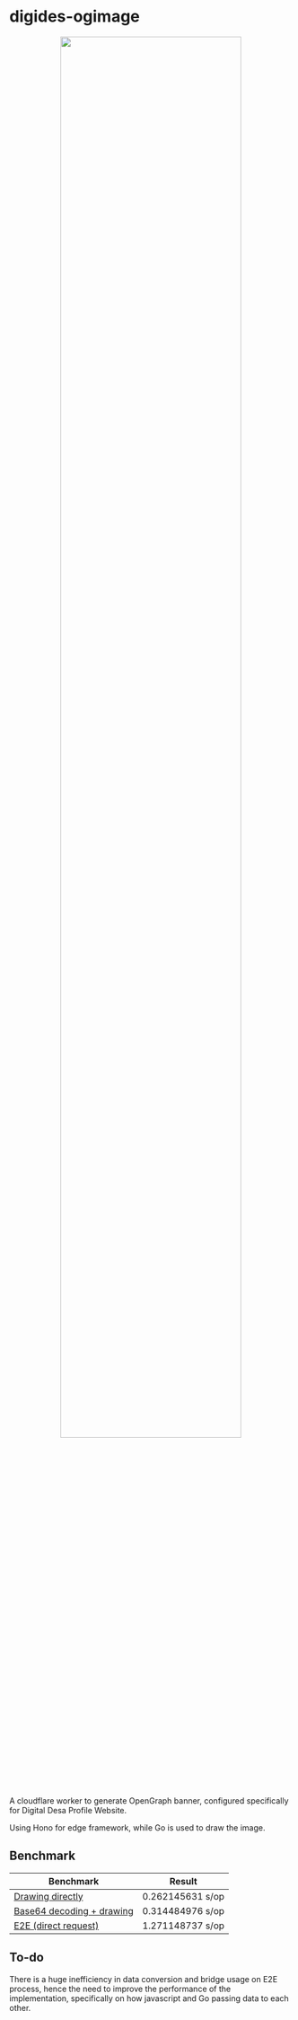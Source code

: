 # digides-ogimage

<p align="center">
  <img src="./assets/example.jpeg" width="80%"/>
</p>

A cloudflare worker to generate OpenGraph banner, configured specifically for Digital Desa Profile Website.

Using Hono for edge framework, while Go is used to draw the image.

## Benchmark

| Benchmark                                               | Result           |
|---------------------------------------------------------|------------------|
| [Drawing directly](./pkg/ogimage/draw_test.go)          | 0.262145631 s/op |
| [Base64 decoding + drawing](./pkg/bridge/start_test.go) | 0.314484976 s/op |
| [E2E (direct request)](./src/app.benchmark.test.ts)  | 1.271148737 s/op |

## To-do

There is a huge inefficiency in data conversion and bridge usage on E2E process, hence the need to improve the performance of the implementation, specifically on how javascript and Go passing data to each other.